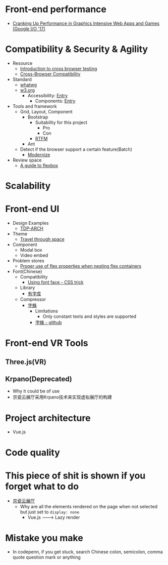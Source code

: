 

# Front-end performance
- [Cranking Up Performance in Graphics Intensive Web Apps and Games (Google I/O '17)](https://www.youtube.com/watch?v=wkDd-x0EkFU)


# Compatibility & Security & Agility
- Resource
  - [Introduction to cross browser testing](https://developer.mozilla.org/en-US/docs/Learn/Tools_and_testing/Cross_browser_testing/Introduction)
  - [Cross-Browser Compatibility](https://frontend.turing.io/lessons/module-2/cross-browser-compat.html)
- Standard
  - [whatwg](https://whatwg.org/)
  - [w3.org](https://www.w3.org/)
    - Accessibility: [Entry](https://www.w3.org/WAI/fundamentals/accessibility-intro/)
      - Components: [Entry](https://www.w3.org/WAI/fundamentals/components/)
- Tools and framework
  - Grid, Layout, Component
    - Bootstrap
      - Suitability for this project
        - Pro
        - Con
      - [RTFM](https://getbootstrap.com/docs/4.0/)
    - Ant
  - Detect if the browser support a certain feature(Batch)
    - [Modernize](https://modernizr.com/download?adownload-setclasses)
- Review space
  - [A guide to flexbox](https://css-tricks.com/snippets/css/a-guide-to-flexbox/)
# Scalability

# Front-end UI
- Design Examples
  - [TDP-ARCH](https://www.tdp-arch.com/)
- Theme
  - [Travel through space](https://codepen.io/chrisyboy53/full/oXZzQb)
- Component
  - Modal box
  - Video embed
- Problem stores
  - [Proper use of flex properties when nesting flex containers](https://stackoverflow.com/questions/37840646/proper-use-of-flex-properties-when-nesting-flex-containers)
- Font(Chinese)
  - Compatibility
    - [Using font face - CSS trick](https://css-tricks.com/snippets/css/using-font-face/)
  - Library
    - [有字库](https://www.webfont.com/)
  - Compressor
    - [字蛛](https://www.font-spider.org/)
      - Limitations
        - Only constant texts and styles are supported
      - [字蛛 - github](https://github.com/aui/font-spider)

# Front-end VR Tools
## Three.js(VR)

## Krpano(Deprecated)
- Why it could be of use
- 京瓷云展厅采用Krpano技术来实现虚拟展厅的构建

# Project architecture
- Vue.js
# Code quality

# This piece of shit is shown if you forget what to do
- [京瓷云展厅](https://kyocera.xsy.red//)
  - Why are all the elements rendered on the page when not selected but just set to `display: none`
    - Vue.js ---> Lazy render


# Mistake you make
- In codepenn, if you get stuck, search Chinese colon, semicolon, comma quote  question mark or anything